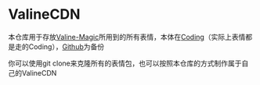 # ValineCDN

本仓库用于存放[Valine-Magic](https://github.com/GamerNoTitle/Valine-Magic)所用到的所有表情，本体在[Coding](https://gamernotitle.coding.net/p/ValineCDN/d/ValineCDN/git/tree/master)（实际上表情都是走的Coding），[Github](https://github.com/GamerNoTitle/ValineCDN)为备份

你可以使用git clone来克隆所有的表情包，也可以按照本仓库的方式制作属于自己的ValineCDN

